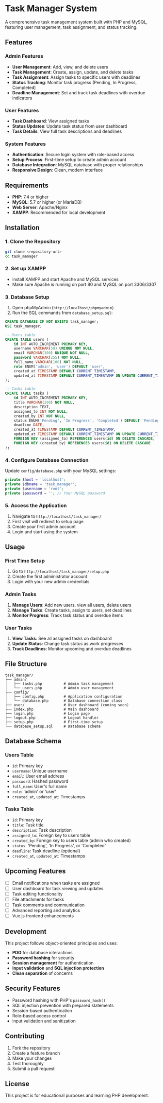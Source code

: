 # Task Manager System

A comprehensive task management system built with PHP and MySQL, featuring user management, task assignment, and status tracking.

## Features

### Admin Features
- **User Management**: Add, view, and delete users
- **Task Management**: Create, assign, update, and delete tasks
- **Task Assignment**: Assign tasks to specific users with deadlines
- **Status Tracking**: Monitor task progress (Pending, In Progress, Completed)
- **Deadline Management**: Set and track task deadlines with overdue indicators

### User Features
- **Task Dashboard**: View assigned tasks
- **Status Updates**: Update task status from user dashboard
- **Task Details**: View full task descriptions and deadlines

### System Features
- **Authentication**: Secure login system with role-based access
- **Setup Process**: First-time setup to create admin account
- **Database Integration**: MySQL database with proper relationships
- **Responsive Design**: Clean, modern interface

## Requirements

- **PHP**: 7.4 or higher
- **MySQL**: 5.7 or higher (or MariaDB)
- **Web Server**: Apache/Nginx
- **XAMPP**: Recommended for local development

## Installation

### 1. Clone the Repository
```bash
git clone <repository-url>
cd task_manager
```

### 2. Set up XAMPP
- Install XAMPP and start Apache and MySQL services
- Make sure Apache is running on port 80 and MySQL on port 3306/3307

### 3. Database Setup
1. Open phpMyAdmin (`http://localhost/phpmyadmin`)
2. Run the SQL commands from `database_setup.sql`:

```sql
CREATE DATABASE IF NOT EXISTS task_manager;
USE task_manager;

-- Users table
CREATE TABLE users (
    id INT AUTO_INCREMENT PRIMARY KEY,
    username VARCHAR(50) UNIQUE NOT NULL,
    email VARCHAR(100) UNIQUE NOT NULL,
    password VARCHAR(255) NOT NULL,
    full_name VARCHAR(100) NOT NULL,
    role ENUM('admin', 'user') DEFAULT 'user',
    created_at TIMESTAMP DEFAULT CURRENT_TIMESTAMP,
    updated_at TIMESTAMP DEFAULT CURRENT_TIMESTAMP ON UPDATE CURRENT_TIMESTAMP
);

-- Tasks table
CREATE TABLE tasks (
    id INT AUTO_INCREMENT PRIMARY KEY,
    title VARCHAR(200) NOT NULL,
    description TEXT,
    assigned_to INT NOT NULL,
    created_by INT NOT NULL,
    status ENUM('Pending', 'In Progress', 'Completed') DEFAULT 'Pending',
    deadline DATE,
    created_at TIMESTAMP DEFAULT CURRENT_TIMESTAMP,
    updated_at TIMESTAMP DEFAULT CURRENT_TIMESTAMP ON UPDATE CURRENT_TIMESTAMP,
    FOREIGN KEY (assigned_to) REFERENCES users(id) ON DELETE CASCADE,
    FOREIGN KEY (created_by) REFERENCES users(id) ON DELETE CASCADE
);
```

### 4. Configure Database Connection
Update `config/database.php` with your MySQL settings:
```php
private $host = 'localhost';
private $dbname = 'task_manager';
private $username = 'root';
private $password = ''; // Your MySQL password
```

### 5. Access the Application
1. Navigate to `http://localhost/task_manager/`
2. First visit will redirect to setup page
3. Create your first admin account
4. Login and start using the system

## Usage

### First Time Setup
1. Go to `http://localhost/task_manager/setup.php`
2. Create the first administrator account
3. Login with your new admin credentials

### Admin Tasks
1. **Manage Users**: Add new users, view all users, delete users
2. **Manage Tasks**: Create tasks, assign to users, set deadlines
3. **Monitor Progress**: Track task status and overdue items

### User Tasks
1. **View Tasks**: See all assigned tasks on dashboard
2. **Update Status**: Change task status as work progresses
3. **Track Deadlines**: Monitor upcoming and overdue deadlines

## File Structure

```
task_manager/
├── admin/
│   ├── tasks.php          # Admin task management
│   └── users.php          # Admin user management
├── config/
│   ├── config.php         # Application configuration
│   └── database.php       # Database connection class
├── user/                  # User dashboard (coming soon)
├── index.php              # Main dashboard
├── login.php              # Login page
├── logout.php             # Logout handler
├── setup.php              # First-time setup
└── database_setup.sql     # Database schema
```

## Database Schema

### Users Table
- `id`: Primary key
- `username`: Unique username
- `email`: User email address
- `password`: Hashed password
- `full_name`: User's full name
- `role`: 'admin' or 'user'
- `created_at`, `updated_at`: Timestamps

### Tasks Table
- `id`: Primary key
- `title`: Task title
- `description`: Task description
- `assigned_to`: Foreign key to users table
- `created_by`: Foreign key to users table (admin who created)
- `status`: 'Pending', 'In Progress', or 'Completed'
- `deadline`: Task deadline (optional)
- `created_at`, `updated_at`: Timestamps

## Upcoming Features

- [ ] Email notifications when tasks are assigned
- [ ] User dashboard for task viewing and updates
- [ ] Task editing functionality
- [ ] File attachments for tasks
- [ ] Task comments and communication
- [ ] Advanced reporting and analytics
- [ ] Vue.js frontend enhancements

## Development

This project follows object-oriented principles and uses:
- **PDO** for database interactions
- **Password hashing** for security
- **Session management** for authentication
- **Input validation** and **SQL injection protection**
- **Clean separation** of concerns

## Security Features

- Password hashing with PHP's `password_hash()`
- SQL injection prevention with prepared statements
- Session-based authentication
- Role-based access control
- Input validation and sanitization

## Contributing

1. Fork the repository
2. Create a feature branch
3. Make your changes
4. Test thoroughly
5. Submit a pull request

## License

This project is for educational purposes and learning PHP development.
